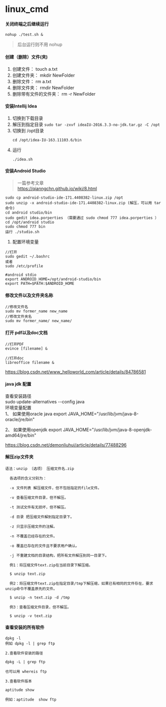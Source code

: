 # linux_cmd

#### 关闭终端之后继续运行
```
nohup ./test.sh &
```
> 后台运行则不用 nohup

#### 创建（删除）文件(夹)

   1. 创建文件： touch a.txt
   2. 创建文件夹： mkdir NewFolder
   3. 删除文件： rm a.txt
   4. 删除文件夹： rmdir NewFolder
   5. 删除带有文件的文件夹： rm -r NewFolder
   
#### 安装Intellij Idea 
1. 切换到下载目录
2. 解压到指定目录 ```sudo tar -zxvf ideaIU-2016.3.3-no-jdk.tar.gz -C /opt```
3. 切换到 /opt目录 
   ```
   cd /opt/idea-IU-163.11103.6/bin
   ```
4. 运行 
   ```
   ./idea.sh
   ```
   
 #### 安装Android Studio
 > 一篇参考文章</br>
 https://qianngchn.github.io/wiki/8.html
 ```
 sudo cp android-studio-ide-171.4408382-linux.zip /opt
 sudo unzip -x android-studio-ide-171.4408382-linux.zip (解压，可以用 tar命令)
 cd android studio/bin
 sudo gedit idea.porperties （需要通过 sudo chmod 777 idea.porperties ）
 cd /opt/android studio
 sudo chmod 777 bin
 运行 ./studio.sh
 ```
 1. 配置环境变量
 ```
//打开
sudo gedit ~/.bashrc 
或者 
sudo /etc/profile
 ```
 ```
#android stdio
export ANDROID_HOME=/opt/android-studio/bin
export PATH=$PATH:$ANDROID_HOME
 ```
#### 修改文件以及文件夹名称
```
//修改文件名
sudo mv former_name new_name
//修改文件夹名
sudo mv former_name/ new_name/
```

#### 打开 pdf以及doc文档
```
//打开PDF
evince [filename] &

//打开doc
libreoffice filename &
```
https://blog.csdn.net/www_helloworld_com/article/details/84786581

#### java jdk 配置
查看安装路径 </br>
sudo update-alternatives --config java </br>
环境变量配置 </br>
1、 如果使用oracle java
export JAVA_HOME="/usr/lib/jvm/java-8-oracle/jre/bin"

2、 如果使用openjdk
export JAVA_HOME="/usr/lib/jvm/java-8-openjdk-amd64/jre/bin"

https://blog.csdn.net/demonliuhui/article/details/77488296

#### 解压zip文件夹
```
语法：unzip 〔选项〕 压缩文件名.zip

  各选项的含义分别为：

  -x 文件列表 解压缩文件，但不包括指定的file文件。

  -v 查看压缩文件目录，但不解压。

  -t 测试文件有无损坏，但不解压。

  -d 目录 把压缩文件解到指定目录下。

  -z 只显示压缩文件的注解。

  -n 不覆盖已经存在的文件。

  -o 覆盖已存在的文件且不要求用户确认。

  -j 不重建文档的目录结构，把所有文件解压到同一目录下。

  例1：将压缩文件text.zip在当前目录下解压缩。

  $ unzip text.zip

  例2：将压缩文件text.zip在指定目录/tmp下解压缩，如果已有相同的文件存在，要求unzip命令不覆盖原先的文件。

  $ unzip -n text.zip -d /tmp

  例3：查看压缩文件目录，但不解压。

  $ unzip -v text.zip
```
#### 查看安装的所有软件
```
dpkg -l
例如 dpkg -l | grep ftp

2.查看软件安装的路径

dpkg -L | grep ftp

也可以用 whereis ftp

3.查看软件版本

aptitude show

例如：aptitude  show ftp
```
